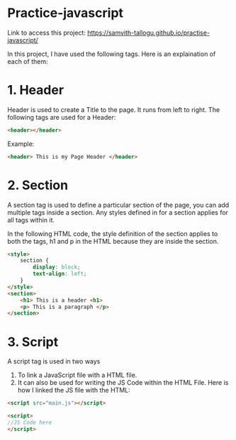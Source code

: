 # Practice-javascript

Link to access this project: https://samvith-tallogu.github.io/practise-javascript/

In this project, I have used the following tags. Here is an explaination of each of them:

# 1. Header
Header is used to create a Title to the page. It runs from left to right.
The following tags are used for a Header:
```html
<header></header>
```
Example:
```html
<header> This is my Page Header </header>
```
# 2. Section
A section tag is used to define a particular section of the page, you can add multiple tags inside a section. Any styles defined in for a section applies for all tags within it.

In the following HTML code, the style definition of the section applies to both the tags, h1 and p in the HTML because they are inside the section.

```html
<style>
    section {
        display: block;
        text-align: left;
    }
</style>
<section> 
    <h1> This is a header <h1>
    <p> This is a paragraph </p>
</section>
```
# 3. Script
A script tag is used in two ways

1. To link a JavaScript file with a HTML file.
2. It can also be used for writing the JS Code within the HTML File.
Here is how I linked the JS file with the HTML:
```html
<script src="main.js"></script>
```

```html
<script>
//JS Code here
</script>
```